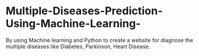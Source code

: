 # Multiple-Diseases-Prediction-Using-Machine-Learning-
By using Machine learning and Python to create a website for diagnose the multiple diseases like Diabetes, Parkinson, Heart Disease.
